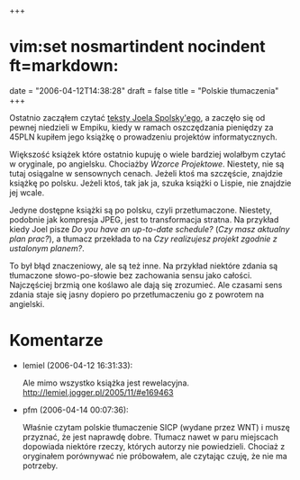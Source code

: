 +++
# vim:set nosmartindent nocindent ft=markdown:
date = "2006-04-12T14:38:28"
draft = false
title = "Polskie tłumaczenia"
+++

Ostatnio zacząłem czytać [teksty Joela
Spolsky'ego](http://www.joelonsoftware.com), a zaczęło się od pewnej niedzieli
w Empiku, kiedy w ramach oszczędzania pieniędzy za 45PLN kupiłem jego książkę
o prowadzeniu projektów informatycznych.

Większość książek które ostatnio kupuję o wiele bardziej wolałbym czytać
w oryginale, po angielsku. Chociażby _Wzorce Projektowe_. Niestety, nie są tutaj
osiągalne w sensownych cenach. Jeżeli ktoś ma szczęście, znajdzie książkę po
polsku. Jeżeli ktoś, tak jak ja, szuka książki o Lispie, nie znajdzie jej wcale.

Jedyne dostępne książki są po polsku, czyli przetłumaczone. Niestety, podobnie
jak kompresja JPEG, jest to transformacja stratna. Na przykład kiedy Joel pisze
_Do you have an up-to-date schedule?_ (_Czy masz aktualny plan prac?_),
a tłumacz przekłada to na _Czy realizujesz projekt zgodnie z ustalonym planem?_.

To był błąd znaczeniowy, ale są też inne. Na przykład niektóre zdania są
tłumaczone słowo-po-słowie bez zachowania sensu jako całości. Najczęściej brzmią
one koślawo ale dają się zrozumieć. Ale czasami sens zdania staje się jasny
dopiero po przetłumaczeniu go z powrotem na angielski.

# Komentarze

* lemiel (2006-04-12 16:31:33): <p>Ale mimo wszystko książka jest rewelacyjna.
  <br />http://lemiel.jogger.pl/2005/11/#e169463</p>
* pfm (2006-04-14 00:07:36): <p>Właśnie czytam polskie tłumaczenie SICP (wydane
  przez WNT) i muszę przyznać, że jest naprawdę dobre. Tłumacz nawet w paru
  miejscach dopowiada niektóre rzeczy, których autorzy nie powiedzieli. Chociaż
  z oryginałem porównywać nie próbowałem, ale czytając czuję, że nie ma
  potrzeby.</p>
